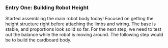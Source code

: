 ### Entry One: Building Robot Height

Started assembling the main robot body today! Focused on getting the height structure right before attaching the limbs and wiring. The base is stable, and proportions look solid so far. For the next step, we need to test out the balance while the robot is moving around. The following step would be to build the cardboard body.
